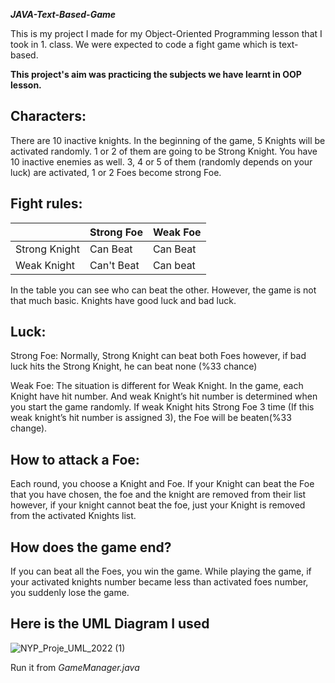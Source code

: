 ***JAVA-Text-Based-Game***

This is my project I made for my Object-Oriented Programming lesson that I took in 1. class. We were expected to code a fight game which is text-based.

**This project's aim was practicing the subjects we have learnt in OOP lesson.**

## Characters:
There are 10 inactive knights. In the beginning of the game, 5 Knights will be activated randomly. 1 or 2 of them are going to be Strong Knight.
You have 10 inactive enemies as well. 3, 4 or 5 of them (randomly depends on your luck) are activated, 1 or 2 Foes become strong Foe.

## Fight rules:
|               | Strong Foe | Weak Foe |
| ------------- | ---------- | -------- |   
| Strong Knight | Can Beat   |   Can Beat      |
| Weak Knight   | Can't Beat   |  Can beat   |

In the table you can see who can beat the other. However, the game is not that much basic. Knights have good luck and bad luck.

## Luck:
Strong Foe: Normally, Strong Knight can beat both Foes however, if bad luck hits the Strong Knight, he can beat none (%33 chance)

Weak Foe: The situation is different for Weak Knight. In the game, each Knight have hit number. 
And weak Knight’s hit number is determined when you start the game randomly. If weak Knight hits Strong Foe 3 time (If this weak knight’s hit number is assigned 3), the Foe will be beaten(%33 change).

## How to attack a Foe:
Each round, you choose a Knight and Foe. If your Knight can beat the Foe that you have chosen, the foe and the knight are removed from their list however, if your knight cannot beat the foe, just your Knight is removed from the activated Knights list.

## How does the game end?
If you can beat all the Foes, you win the game. While playing the game, if your activated knights number became less than activated foes number, you suddenly lose the game.



## Here is the UML Diagram I used
![NYP_Proje_UML_2022 (1)](https://user-images.githubusercontent.com/78687359/173394032-8d54fd06-6e9d-43f3-a2dd-3b91558a7b43.png)

Run it from *GameManager.java*
